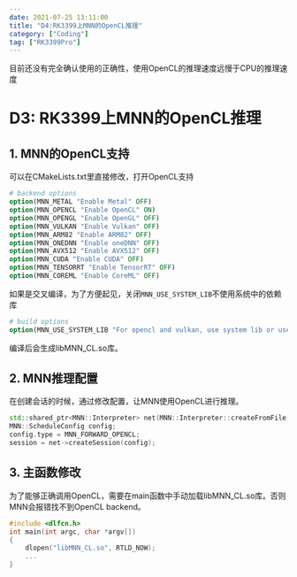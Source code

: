 ```yaml
---
date: 2021-07-25 13:11:00
title: "D4:RK3399上MNN的OpenCL推理"
category: ["Coding"]
tag: ["RK3399Pro"]
---
```


目前还没有完全确认使用的正确性，使用OpenCL的推理速度远慢于CPU的推理速度


# D3: RK3399上MNN的OpenCL推理

## 1. MNN的OpenCL支持

可以在CMakeLists.txt里直接修改，打开OpenCL支持

```cmake
# backend options
option(MNN_METAL "Enable Metal" OFF)
option(MNN_OPENCL "Enable OpenCL" ON)
option(MNN_OPENGL "Enable OpenGL" OFF)
option(MNN_VULKAN "Enable Vulkan" OFF)
option(MNN_ARM82 "Enable ARM82" OFF)
option(MNN_ONEDNN "Enable oneDNN" OFF)
option(MNN_AVX512 "Enable AVX512" OFF)
option(MNN_CUDA "Enable CUDA" OFF)
option(MNN_TENSORRT "Enable TensorRT" OFF)
option(MNN_COREML "Enable CoreML" OFF)
```

如果是交叉编译，为了方便起见，关闭`MNN_USE_SYSTEM_LIB`不使用系统中的依赖库

```cmake
# build options
option(MNN_USE_SYSTEM_LIB "For opencl and vulkan, use system lib or use dlopen" OFF)
```

编译后会生成libMNN_CL.so库。

## 2. MNN推理配置

在创建会话的时候，通过修改配置，让MNN使用OpenCL进行推理。

```c++
std::shared_ptr<MNN::Interpreter> net(MNN::Interpreter::createFromFile(_param_path.c_str()));
MNN::ScheduleConfig config;
config.type = MNN_FORWARD_OPENCL; 
session = net->createSession(config);
```

## 3. 主函数修改

为了能够正确调用OpenCL，需要在main函数中手动加载libMNN_CL.so库。否则MNN会报错找不到OpenCL backend。

```c++
#include <dlfcn.h>
int main(int argc, char *argv[])
{
    dlopen("libMNN_CL.so", RTLD_NOW);
    ...
}
```



